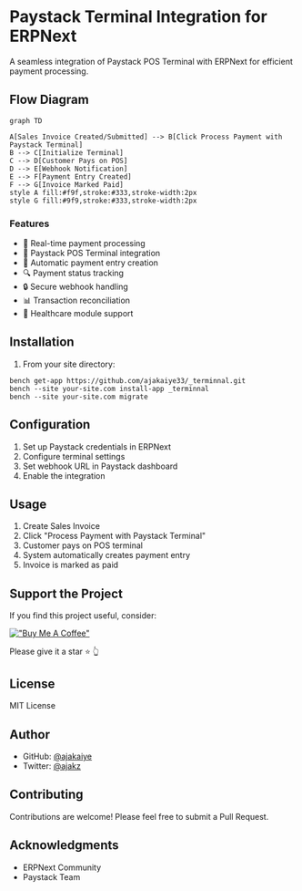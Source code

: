 # Paystack Terminal Integration for ERPNext

A seamless integration of Paystack POS Terminal with ERPNext for efficient payment processing.

## Flow Diagram

```mermaid
graph TD

A[Sales Invoice Created/Submitted] --> B[Click Process Payment with Paystack Terminal]
B --> C[Initialize Terminal]
C --> D[Customer Pays on POS]
D --> E[Webhook Notification]
E --> F[Payment Entry Created]
F --> G[Invoice Marked Paid]
style A fill:#f9f,stroke:#333,stroke-width:2px
style G fill:#9f9,stroke:#333,stroke-width:2px
```

### Features

- 🔄 Real-time payment processing
- 🏧 Paystack POS Terminal integration
- 📝 Automatic payment entry creation
- 🔍 Payment status tracking
- 🔒 Secure webhook handling
- 📊 Transaction reconciliation
- 🏥 Healthcare module support

## Installation


1. From your site directory:

```
bench get-app https://github.com/ajakaiye33/_terminnal.git
bench --site your-site.com install-app _terminnal
bench --site your-site.com migrate
```

## Configuration

1. Set up Paystack credentials in ERPNext
2. Configure terminal settings
3. Set webhook URL in Paystack dashboard
4. Enable the integration

## Usage

1. Create Sales Invoice
2. Click "Process Payment with Paystack Terminal"
3. Customer pays on POS terminal
4. System automatically creates payment entry
5. Invoice is marked as paid

## Support the Project

If you find this project useful, consider:

[!["Buy Me A Coffee"](https://www.buymeacoffee.com/assets/img/custom_images/orange_img.png)](https://buymeacoffee.com/ajakaiye33)

Please give it a star ⭐  👆 

## License

MIT License

## Author

- GitHub: [@ajakaiye](https://github.com/ajakaiye33)
- Twitter: [@ajakz](https://twitter.com/ajakzheddy)

## Contributing

Contributions are welcome! Please feel free to submit a Pull Request.

## Acknowledgments

- ERPNext Community
- Paystack Team